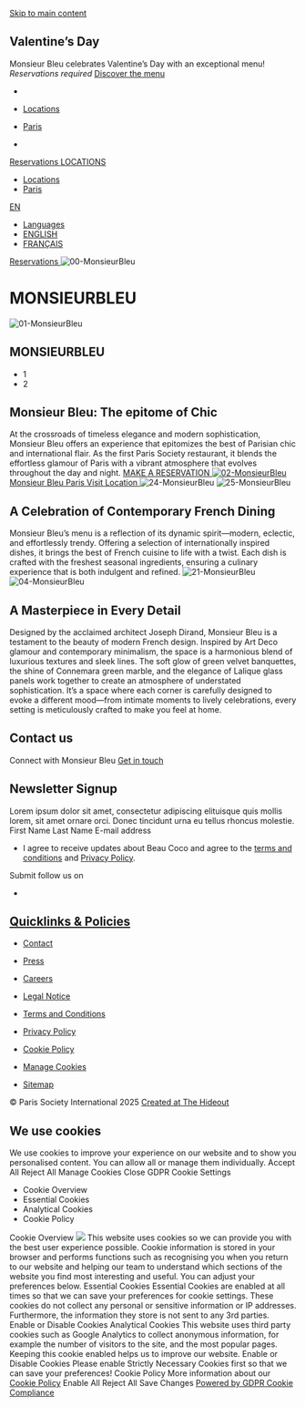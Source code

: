 [Skip to main content](https://monsieurbleu-restaurant.com/<#main-content>)
[](https://monsieurbleu-restaurant.com/<javascript:;>)
[](https://monsieurbleu-restaurant.com/<#>)
## Valentine’s Day
Monsieur Bleu celebrates Valentine’s Day with an exceptional menu!
_Reservations required_
[ Discover the menu ](https://monsieurbleu-restaurant.com/<https:/monsieurbleu-restaurant.com/uploads/2025/01/MONSIEURBLEU-MENU-SAINTVALENTIN-copie.pdf>)
[ ](https://monsieurbleu-restaurant.com/<#>)
[](https://monsieurbleu-restaurant.com/<#>)
  * [ ](https://monsieurbleu-restaurant.com/<https:/www.instagram.com/monsieur_bleu/>)


  * [Locations](https://monsieurbleu-restaurant.com/<#>)
  * [Paris](https://monsieurbleu-restaurant.com/</paris/>)


  * [ ](https://monsieurbleu-restaurant.com/<https:/www.instagram.com/monsieur_bleu/>)


[ Reservations ](https://monsieurbleu-restaurant.com/<https:/www.sevenrooms.com/reservations/monsieurbleu?venues=monsieurbleu,cocopalaisgarnier,girafeparis,munparis,perrucheparis>)
[ ](https://monsieurbleu-restaurant.com/<https:/monsieurbleu-restaurant.com/>)
[ LOCATIONS ](https://monsieurbleu-restaurant.com/<#>)
[](https://monsieurbleu-restaurant.com/<#>)
  * [Locations](https://monsieurbleu-restaurant.com/<#>)
  * [Paris](https://monsieurbleu-restaurant.com/</paris/>)


[ EN ](https://monsieurbleu-restaurant.com/<#>)
[](https://monsieurbleu-restaurant.com/<#>)
  * [Languages](https://monsieurbleu-restaurant.com/<#>)
  * [ENGLISH](https://monsieurbleu-restaurant.com/<#>)
  * [FRANÇAIS](https://monsieurbleu-restaurant.com/</fr/>)


[ Reservations ](https://monsieurbleu-restaurant.com/<https:/www.sevenrooms.com/reservations/monsieurbleu?venues=monsieurbleu,cocopalaisgarnier,girafeparis,munparis,perrucheparis>) [ ](https://monsieurbleu-restaurant.com/<#>)
![00-MonsieurBleu](https://i0.wp.com/monsieurbleu-restaurant.com/uploads/2024/12/00-MonsieurBleu.jpg?ssl=1&w=2500&quality=85)
# MONSIEURBLEU
![01-MonsieurBleu](https://i0.wp.com/monsieurbleu-restaurant.com/uploads/2024/12/01-MonsieurBleu.jpg?ssl=1&w=2500&quality=85)
## MONSIEURBLEU
  * 1
  * 2


## Monsieur Bleu: The epitome of Chic
At the crossroads of timeless elegance and modern sophistication, Monsieur Bleu offers an experience that epitomizes the best of Parisian chic and international flair. As the first Paris Society restaurant, it blends the effortless glamour of Paris with a vibrant atmosphere that evolves throughout the day and night.
[ MAKE A RESERVATION ](https://monsieurbleu-restaurant.com/<https:/www.sevenrooms.com/reservations/monsieurbleu?venues=monsieurbleu,cocopalaisgarnier,girafeparis,munparis,perrucheparis>)
[ ![02-MonsieurBleu](https://i0.wp.com/monsieurbleu-restaurant.com/uploads/2024/12/02-MonsieurBleu.jpg?ssl=1&w=2500&quality=85) Monsieur Bleu Paris Visit Location ](https://monsieurbleu-restaurant.com/<https:/monsieurbleu-restaurant.com/paris/>)
![24-MonsieurBleu](https://i0.wp.com/monsieurbleu-restaurant.com/uploads/2024/12/24-MonsieurBleu.jpg?ssl=1&w=2000&quality=85)
![25-MonsieurBleu](https://i0.wp.com/monsieurbleu-restaurant.com/uploads/2024/12/25-MonsieurBleu.jpg?ssl=1&w=2000&quality=85)
## A Celebration of Contemporary French Dining
Monsieur Bleu’s menu is a reflection of its dynamic spirit—modern, eclectic, and effortlessly trendy. Offering a selection of internationally inspired dishes, it brings the best of French cuisine to life with a twist. Each dish is crafted with the freshest seasonal ingredients, ensuring a culinary experience that is both indulgent and refined. 
![21-MonsieurBleu](https://i0.wp.com/monsieurbleu-restaurant.com/uploads/2024/12/21-MonsieurBleu.jpg?ssl=1&w=2500&quality=85)
![04-MonsieurBleu](https://i0.wp.com/monsieurbleu-restaurant.com/uploads/2024/12/04-MonsieurBleu.jpg?ssl=1&w=2000&quality=85)
## A Masterpiece in Every Detail
Designed by the acclaimed architect Joseph Dirand, Monsieur Bleu is a testament to the beauty of modern French design. Inspired by Art Deco glamour and contemporary minimalism, the space is a harmonious blend of luxurious textures and sleek lines. The soft glow of green velvet banquettes, the shine of Connemara green marble, and the elegance of Lalique glass panels work together to create an atmosphere of understated sophistication. It’s a space where each corner is carefully designed to evoke a different mood—from intimate moments to lively celebrations, every setting is meticulously crafted to make you feel at home.
## Contact us
Connect with Monsieur Bleu
[ Get in touch ](https://monsieurbleu-restaurant.com/<https:/monsieurbleu-restaurant.com/contact/>)
[](https://monsieurbleu-restaurant.com/<#>)
## Newsletter Signup
Lorem ipsum dolor sit amet, consectetur adipiscing elituisque quis mollis lorem, sit amet ornare orci. Donec tincidunt urna eu tellus rhoncus molestie.
First Name
Last Name
E-mail address
  * I agree to receive updates about Beau Coco and agree to the [terms and conditions](https://monsieurbleu-restaurant.com/<https:/monsieurbleu-restaurant.com/terms-and-conditions/>) and [Privacy Policy](https://monsieurbleu-restaurant.com/<https:/monsieurbleu-restaurant.com/privacy-notice/>).


Submit
follow us on
  * [ ](https://monsieurbleu-restaurant.com/<https:/www.instagram.com/monsieur_bleu/>)


## [Quicklinks & Policies ](https://monsieurbleu-restaurant.com/<#>)
  * [Contact](https://monsieurbleu-restaurant.com/<https:/monsieurbleu-restaurant.com/contact/>)
  * [Press](https://monsieurbleu-restaurant.com/<https:/monsieurbleu-restaurant.com/press/>)
  * [Careers](https://monsieurbleu-restaurant.com/<https:/careers.paris-society.com/fr/>)
  * [Legal Notice](https://monsieurbleu-restaurant.com/<https:/monsieurbleu-restaurant.com/legal-notice/>)
  * [Terms and Conditions](https://monsieurbleu-restaurant.com/<https:/monsieurbleu-restaurant.com/terms-and-conditions/>)


  * [Privacy Policy](https://monsieurbleu-restaurant.com/<https:/monsieurbleu-restaurant.com/privacy-policy/>)
  * [Cookie Policy](https://monsieurbleu-restaurant.com/<https:/monsieurbleu-restaurant.com/cookie-policy/>)
  * [Manage Cookies](https://monsieurbleu-restaurant.com/<#>)
  * [Sitemap](https://monsieurbleu-restaurant.com/<https:/monsieurbleu-restaurant.com/sitemap/>)


[ ](https://monsieurbleu-restaurant.com/<https:/paris-society.com/>)
© Paris Society International 2025 [Created at The Hideout](https://monsieurbleu-restaurant.com/<https:/thehideout.co.uk>)
## We use cookies
We use cookies to improve your experience on our website and to show you personalised content. You can allow all or manage them individually.
Accept All Reject All Manage Cookies
Close GDPR Cookie Settings
  * Cookie Overview
  * Essential Cookies
  * Analytical Cookies
  * Cookie Policy


Cookie Overview
![](https://monsieurbleu-restaurant.com/app/app-uploads/2024/11/logo.svg)
This website uses cookies so we can provide you with the best user experience possible. Cookie information is stored in your browser and performs functions such as recognising you when you return to our website and helping our team to understand which sections of the website you find most interesting and useful. You can adjust your preferences below.
Essential Cookies
Essential Cookies are enabled at all times so that we can save your preferences for cookie settings. These cookies do not collect any personal or sensitive information or IP addresses. Furthermore, the information they store is not sent to any 3rd parties.
Enable or Disable Cookies
Analytical Cookies
This website uses third party cookies such as Google Analytics to collect anonymous information, for example the number of visitors to the site, and the most popular pages. Keeping this cookie enabled helps us to improve our website.
Enable or Disable Cookies
Please enable Strictly Necessary Cookies first so that we can save your preferences!
Cookie Policy
More information about our [Cookie Policy](https://monsieurbleu-restaurant.com/<https:/monsieurbleu-restaurant.com/cookie-policy/>)
Enable All Reject All Save Changes
[Powered by GDPR Cookie Compliance](https://monsieurbleu-restaurant.com/<https:/wordpress.org/plugins/gdpr-cookie-compliance/>)
